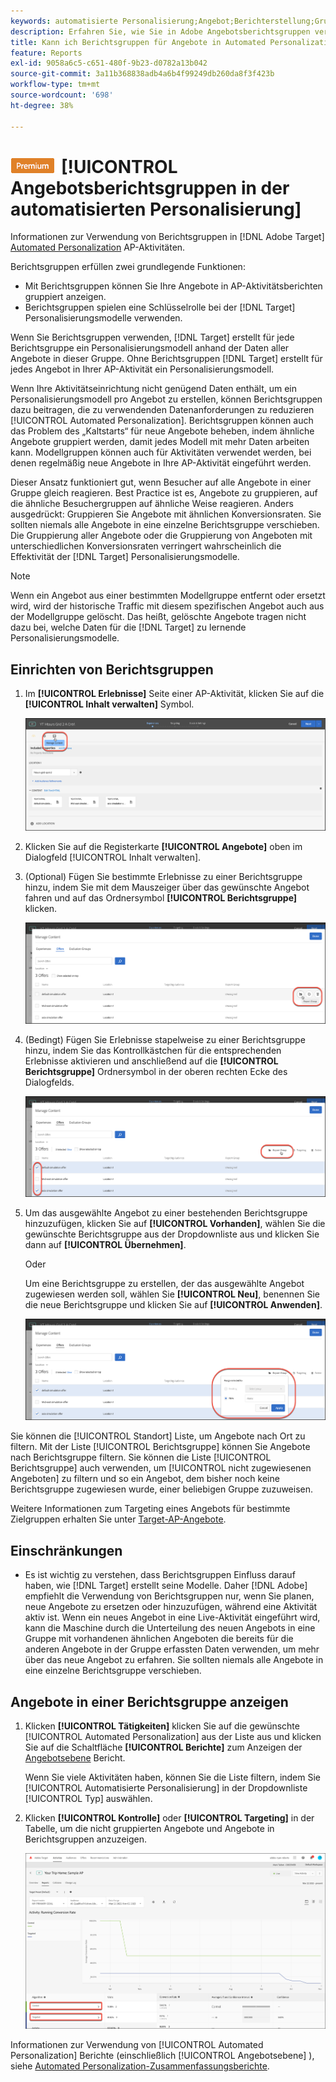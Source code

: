 ```yaml
---
keywords: automatisierte Personalisierung;Angebot;Berichterstellung;Gruppe;Berichtsgruppe;App
description: Erfahren Sie, wie Sie in Adobe Angebotsberichtsgruppen verwenden. [!DNL Target] [!UICONTROL Automated Personalization] Aktivitäten.
title: Kann ich Berichtsgruppen für Angebote in Automated Personalization-Aktivitäten verwenden?
feature: Reports
exl-id: 9058a6c5-c651-480f-9b23-d0782a13b042
source-git-commit: 3a11b368838adb4a6b4f99249db260da8f3f423b
workflow-type: tm+mt
source-wordcount: '698'
ht-degree: 38%

---
```


# ![PREMIUM](/help/main/assets/premium.png)[!UICONTROL  Angebotsberichtsgruppen in der automatisierten Personalisierung]

Informationen zur Verwendung von Berichtsgruppen in [!DNL Adobe Target] [Automated Personalization](/help/main/c-activities/t-automated-personalization/automated-personalization.md) AP-Aktivitäten.

Berichtsgruppen erfüllen zwei grundlegende Funktionen:

* Mit Berichtsgruppen können Sie Ihre Angebote in AP-Aktivitätsberichten gruppiert anzeigen.
* Berichtsgruppen spielen eine Schlüsselrolle bei der [!DNL Target] Personalisierungsmodelle verwenden.

Wenn Sie Berichtsgruppen verwenden, [!DNL Target] erstellt für jede Berichtsgruppe ein Personalisierungsmodell anhand der Daten aller Angebote in dieser Gruppe. Ohne Berichtsgruppen [!DNL Target] erstellt für jedes Angebot in Ihrer AP-Aktivität ein Personalisierungsmodell.

Wenn Ihre Aktivitätseinrichtung nicht genügend Daten enthält, um ein Personalisierungsmodell pro Angebot zu erstellen, können Berichtsgruppen dazu beitragen, die zu verwendenden Datenanforderungen zu reduzieren [!UICONTROL Automated Personalization]. Berichtsgruppen können auch das Problem des „Kaltstarts“ für neue Angebote beheben, indem ähnliche Angebote gruppiert werden, damit jedes Modell mit mehr Daten arbeiten kann. Modellgruppen können auch für Aktivitäten verwendet werden, bei denen regelmäßig neue Angebote in Ihre AP-Aktivität eingeführt werden.

Dieser Ansatz funktioniert gut, wenn Besucher auf alle Angebote in einer Gruppe gleich reagieren. Best Practice ist es, Angebote zu gruppieren, auf die ähnliche Besuchergruppen auf ähnliche Weise reagieren. Anders ausgedrückt: Gruppieren Sie Angebote mit ähnlichen Konversionsraten. Sie sollten niemals alle Angebote in eine einzelne Berichtsgruppe verschieben. Die Gruppierung aller Angebote oder die Gruppierung von Angeboten mit unterschiedlichen Konversionsraten verringert wahrscheinlich die Effektivität der [!DNL Target] Personalisierungsmodelle.

>[!NOTE]
>
>Wenn ein Angebot aus einer bestimmten Modellgruppe entfernt oder ersetzt wird, wird der historische Traffic mit diesem spezifischen Angebot auch aus der Modellgruppe gelöscht. Das heißt, gelöschte Angebote tragen nicht dazu bei, welche Daten für die [!DNL Target] zu lernende Personalisierungsmodelle.

## Einrichten von Berichtsgruppen

1. Im **[!UICONTROL Erlebnisse]** Seite einer AP-Aktivität, klicken Sie auf die **[!UICONTROL Inhalt verwalten]** Symbol.

   ![Symbol &quot;Inhalt verwalten&quot;](/help/main/c-reports/assets/ap_manage_content.png)

1. Klicken Sie auf die Registerkarte **[!UICONTROL Angebote]** oben im Dialogfeld [!UICONTROL Inhalt verwalten].
1. (Optional) Fügen Sie bestimmte Erlebnisse zu einer Berichtsgruppe hinzu, indem Sie mit dem Mauszeiger über das gewünschte Angebot fahren und auf das Ordnersymbol **[!UICONTROL Berichtsgruppe]** klicken.

   ![Symbol &quot;Berichtsgruppe&quot;](/help/main/c-reports/assets/ap_manage_content_2.png)

1. (Bedingt) Fügen Sie Erlebnisse stapelweise zu einer Berichtsgruppe hinzu, indem Sie das Kontrollkästchen für die entsprechenden Erlebnisse aktivieren und anschließend auf die **[!UICONTROL Berichtsgruppe]** Ordnersymbol in der oberen rechten Ecke des Dialogfelds.

   ![Symbol &quot;Berichtsgruppe&quot;](/help/main/c-reports/assets/ap_manage_content_3.png)

1. Um das ausgewählte Angebot zu einer bestehenden Berichtsgruppe hinzuzufügen, klicken Sie auf **[!UICONTROL Vorhanden]**, wählen Sie die gewünschte Berichtsgruppe aus der Dropdownliste aus und klicken Sie dann auf **[!UICONTROL Übernehmen]**.

   Oder

   Um eine Berichtsgruppe zu erstellen, der das ausgewählte Angebot zugewiesen werden soll, wählen Sie **[!UICONTROL Neu]**, benennen Sie die neue Berichtsgruppe und klicken Sie auf **[!UICONTROL Anwenden]**.

   ![Neues Symbol zum Erstellen einer neuen Berichtsgruppe](/help/main/c-reports/assets/ap_reporting_groups.png)

Sie können die [!UICONTROL Standort] Liste, um Angebote nach Ort zu filtern. Mit der Liste [!UICONTROL Berichtsgruppe] können Sie Angebote nach Berichtsgruppe filtern. Sie können die Liste [!UICONTROL Berichtsgruppe] auch verwenden, um [!UICONTROL nicht zugewiesenen Angeboten] zu filtern und so ein Angebot, dem bisher noch keine Berichtsgruppe zugewiesen wurde, einer beliebigen Gruppe zuzuweisen.

Weitere Informationen zum Targeting eines Angebots für bestimmte Zielgruppen erhalten Sie unter [Target-AP-Angebote](/help/main/c-activities/t-automated-personalization/ap-target-offers.md#task_F207ED7A41B84FD39BB6FCBFABF4B23E).

## Einschränkungen 

* Es ist wichtig zu verstehen, dass Berichtsgruppen Einfluss darauf haben, wie [!DNL Target] erstellt seine Modelle. Daher [!DNL Adobe] empfiehlt die Verwendung von Berichtsgruppen nur, wenn Sie planen, neue Angebote zu ersetzen oder hinzuzufügen, während eine Aktivität aktiv ist. Wenn ein neues Angebot in eine Live-Aktivität eingeführt wird, kann die Maschine durch die Unterteilung des neuen Angebots in eine Gruppe mit vorhandenen ähnlichen Angeboten die bereits für die anderen Angebote in der Gruppe erfassten Daten verwenden, um mehr über das neue Angebot zu erfahren. Sie sollten niemals alle Angebote in eine einzelne Berichtsgruppe verschieben.

## Angebote in einer Berichtsgruppe anzeigen

1. Klicken **[!UICONTROL Tätigkeiten]** klicken Sie auf die gewünschte [!UICONTROL Automated Personalization] aus der Liste aus und klicken Sie auf die Schaltfläche **[!UICONTROL Berichte]** zum Anzeigen der [Angebotsebene](/help/main/c-reports/personalization-reports/reports-ap.md) Bericht.

   Wenn Sie viele Aktivitäten haben, können Sie die Liste filtern, indem Sie [!UICONTROL Automatisierte Personalisierung] in der Dropdownliste [!UICONTROL Typ] auswählen.

1. Klicken **[!UICONTROL Kontrolle]** oder **[!UICONTROL Targeting]** in der Tabelle, um die nicht gruppierten Angebote und Angebote in Berichtsgruppen anzuzeigen.

   ![Angebotsgruppen: Kontrolle und Zielgruppe](/help/main/c-reports/c-report-settings/assets/offer-groups.png)

Informationen zur Verwendung von [!UICONTROL Automated Personalization] Berichte (einschließlich [!UICONTROL Angebotsebene] ), siehe [Automated Personalization-Zusammenfassungsberichte](/help/main/c-reports/personalization-reports/reports-ap.md).


